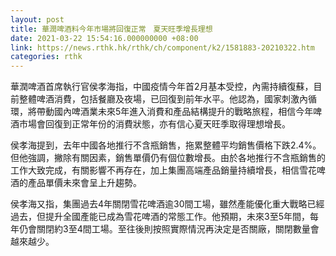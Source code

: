 ```yaml
---
layout: post
title: 華潤啤酒料今年市場將回復正常　夏天旺季增長理想
date: 2021-03-22 15:54:16.000000000 +08:00
link: https://news.rthk.hk/rthk/ch/component/k2/1581883-20210322.htm
categories: rthk
---
```


華潤啤酒首席執行官侯孝海指，中國疫情今年首2月基本受控，內需持續復蘇，目前整體啤酒消費，包括餐廳及夜場，已回復到前年水平。他認為，國家刺激內循環，將帶動國內啤酒業未來5年進入消費和產品結構提升的戰略旅程，相信今年啤酒市場會回復到正常年份的消費狀態，亦有信心夏天旺季取得理想增長。

侯孝海提到，去年中國各地推行不含瓶銷售，拖累整體平均銷售價格下跌2.4%。但他強調，撇除有關因素，銷售單價仍有個位數增長。由於各地推行不含瓶銷售的工作大致完成，有關影響不再存在，加上集團高端產品銷量持續增長，相信雪花啤酒的產品單價未來會呈上升趨勢。

侯孝海又指，集團過去4年關閉雪花啤酒逾30間工場，雖然產能優化重大戰略已經過去，但提升全國產能已成為雪花啤酒的常態工作。他預期，未來3至5年間，每年仍會關閉約3至4間工場。至往後則按照實際情況再決定是否關廠，關閉數量會越來越少。
